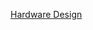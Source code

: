 [Hardware Design](https://user-images.githubusercontent.com/107029886/180586896-73197fca-fbfd-4ffd-bbf0-8eb5bccd6b56.jpeg)

